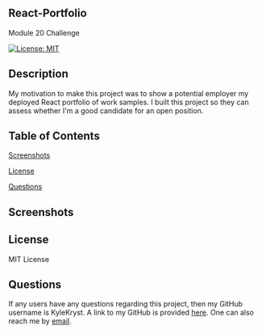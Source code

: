 ## React-Portfolio ##
Module 20 Challenge

[![License: MIT](https://img.shields.io/badge/License-MIT-green.svg)](https://opensource.org/licenses/MIT)

## Description ##
My motivation to make this project was to show a potential employer my deployed React portfolio of work samples. I built this project so they can assess whether I'm a good candidate for an open position.

## Table of Contents ##

[Screenshots][screenshots]

[screenshots]: https://github.com/KyleKryst/Just-Another-Text-Editor-23/blob/main/README.md#screenshots

[License][license]

[license]: https://github.com/KyleKryst/Just-Another-Text-Editor-23/blob/main/README.md#license

[Questions][questions]

[questions]: https://github.com/KyleKryst/Just-Another-Text-Editor-23/blob/main/README.md#questions

## Screenshots ##



## License ##
MIT License

## Questions ##
If any users have any questions regarding this project, then my GitHub username is KyleKryst. A link to my GitHub is provided [here](https://github.com/KyleKryst). One can also reach me by [email](mailto:kryst.kyle@gmail.com).
